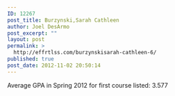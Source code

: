 ```yaml
---
ID: 12267
post_title: Burzynski,Sarah Cathleen
author: Joel DesArmo
post_excerpt: ""
layout: post
permalink: >
  http://effrtlss.com/burzynskisarah-cathleen-6/
published: true
post_date: 2012-11-02 20:50:14
---
```

<p>Average GPA in Spring 2012 for first course listed: 3.577</p>